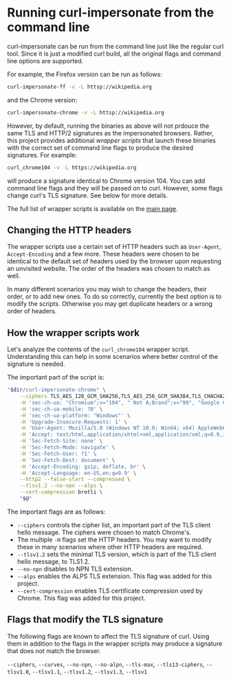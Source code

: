 # Running curl-impersonate from the command line

curl-impersonate can be run from the command line just like the regular curl tool.
Since it is just a modified curl build, all the original flags and command line options are supported.

For example, the Firefox version can be run as follows:
```bash
curl-impersonate-ff -v -L httsp://wikipedia.org
```

and the Chrome version:
```bash
curl-impersonate-chrome -v -L httsp://wikipedia.org
```

However, by default, running the binaries as above will not prdouce the same TLS and HTTP/2 signatures as the impersonated browsers. Rather, this project provides additional *wrapper scripts* that launch these binaries with the correct set of command line flags to produce the desired signatures. For example:
```bash
curl_chrome104 -v -L https://wikipedia.org
```

will produce a signature identical to Chrome version 104. You can add command line flags and they will be passed on to curl. However, some flags change curl's TLS signature. See below for more details.

The full list of wrapper scripts is available on the [main page](https://github.com/lwthiker/curl-impersonate#supported-browsers).

## Changing the HTTP headers
The wrapper scripts use a certain set of HTTP headers such as `User-Agent`, `Accept-Encoding` and a few more.
These headers were chosen to be identical to the default set of headers used by the browser upon requesting an unvisited website. The order of the headers was chosen to match as well.

In many different scenarios you may wish to change the headers, their order, or to add new ones.
To do so correctly, currently the best option is to modify the scripts.
Otherwise you may get duplicate headers or a wrong order of headers.

## How the wrapper scripts work
Let's analyze the contents of the `curl_chrome104` wrapper script.
Understanding this can help in some scenarios where better control of the signature is needed.

The important part of the script is:
```bash
"$dir/curl-impersonate-chrome" \
    --ciphers TLS_AES_128_GCM_SHA256,TLS_AES_256_GCM_SHA384,TLS_CHACHA20_POLY1305_SHA256,ECDHE-ECDSA-AES128-GCM-SHA256,ECDHE-RSA-AES128-GCM-SHA256,ECDHE-ECDSA-AES256-GCM-SHA384,ECDHE-RSA-AES256-GCM-SHA384,ECDHE-ECDSA-CHACHA20-POLY1305,ECDHE-RSA-CHACHA20-POLY1305,ECDHE-RSA-AES128-SHA,ECDHE-RSA-AES256-SHA,AES128-GCM-SHA256,AES256-GCM-SHA384,AES128-SHA,AES256-SHA \
    -H 'sec-ch-ua: "Chromium";v="104", " Not A;Brand";v="99", "Google Chrome";v="104"' \
    -H 'sec-ch-ua-mobile: ?0' \
    -H 'sec-ch-ua-platform: "Windows"' \
    -H 'Upgrade-Insecure-Requests: 1' \
    -H 'User-Agent: Mozilla/5.0 (Windows NT 10.0; Win64; x64) AppleWebKit/537.36 (KHTML, like Gecko) Chrome/104.0.0.0 Safari/537.36' \
    -H 'Accept: text/html,application/xhtml+xml,application/xml;q=0.9,image/avif,image/webp,image/apng,*/*;q=0.8,application/signed-exchange;v=b3;q=0.9' \
    -H 'Sec-Fetch-Site: none' \
    -H 'Sec-Fetch-Mode: navigate' \
    -H 'Sec-Fetch-User: ?1' \
    -H 'Sec-Fetch-Dest: document' \
    -H 'Accept-Encoding: gzip, deflate, br' \
    -H 'Accept-Language: en-US,en;q=0.9' \
    --http2 --false-start --compressed \
    --tlsv1.2 --no-npn --alps \
    --cert-compression brotli \
    "$@"
```

The important flags are as follows:
* `--ciphers` controls the cipher list, an important part of the TLS client hello message. The ciphers were chosen to match Chrome's.
* The multiple `-H` flags set the HTTP headers. You may want to modify these in many scenarios where other HTTP headers are required.
* `--tlsv1.2` sets the minimal TLS version, which is part of the TLS client hello message, to TLS1.2.
* `--no-npn` disables to NPN TLS extension.
* `--alps` enables the ALPS TLS extension. This flag was added for this project.
* `--cert-compression` enables TLS certificate compression used by Chrome. This flag was added for this project. 

## Flags that modify the TLS signature

The following flags are known to affect the TLS signature of curl.
Using them in addition to the flags in the wrapper scripts may produce a signature that does not match the browser.

`--ciphers`, `--curves`, `--no-npn`, `--no-alpn`, `--tls-max`, `--tls13-ciphers`, `--tlsv1.0`, `--tlsv1.1`, `--tlsv1.2`, `--tlsv1.3`, `--tlsv1` 
